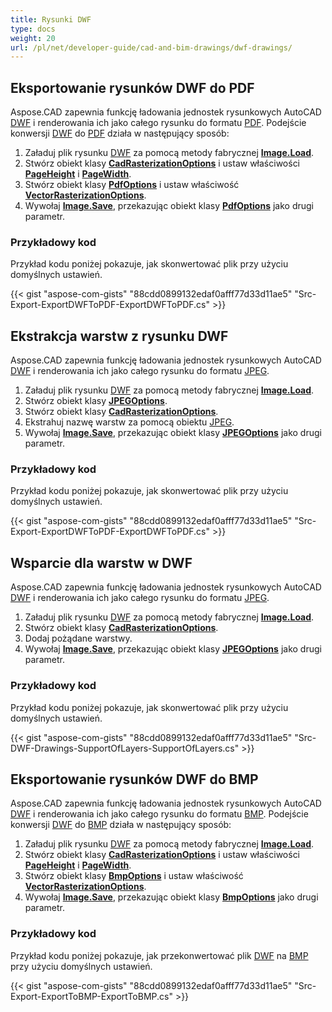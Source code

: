 ```yaml
---
title: Rysunki DWF
type: docs
weight: 20
url: /pl/net/developer-guide/cad-and-bim-drawings/dwf-drawings/
---
```


## **Eksportowanie rysunków DWF do PDF**

Aspose.CAD zapewnia funkcję ładowania jednostek rysunkowych AutoCAD [DWF](https://docs.fileformat.com/cad/dwf/) i renderowania ich jako całego rysunku do formatu [PDF](https://docs.fileformat.com/pdf/). Podejście konwersji [DWF](https://docs.fileformat.com/cad/dwf/) do [PDF](https://docs.fileformat.com/pdf/) działa w następujący sposób:

1. Załaduj plik rysunku [DWF](https://docs.fileformat.com/cad/dwf/) za pomocą metody fabrycznej [**Image.Load**](https://reference.aspose.com/cad/net/aspose.cad.image/load/methods/2).
1. Stwórz obiekt klasy [**CadRasterizationOptions**](https://reference.aspose.com/cad/net/aspose.cad.imageoptions/cadrasterizationoptions) i ustaw właściwości [**PageHeight**](https://reference.aspose.com/cad/net/aspose.cad.imageoptions/vectorrasterizationoptions/properties/pageheight) i [**PageWidth**](https://reference.aspose.com/cad/net/aspose.cad.imageoptions/vectorrasterizationoptions/properties/pagewidth).
1. Stwórz obiekt klasy [**PdfOptions**](https://reference.aspose.com/cad/net/aspose.cad.imageoptions/pdfoptions) i ustaw właściwość [**VectorRasterizationOptions**](https://reference.aspose.com/cad/net/aspose.cad.imageoptions/vectorrasterizationoptions).
1. Wywołaj [**Image.Save**](https://reference.aspose.com/cad/net/aspose.cad/image/methods/save/index), przekazując obiekt klasy [**PdfOptions**](https://reference.aspose.com/cad/net/aspose.cad.imageoptions/pdfoptions) jako drugi parametr.

### Przykładowy kod

Przykład kodu poniżej pokazuje, jak skonwertować plik przy użyciu domyślnych ustawień.

{{< gist "aspose-com-gists" "88cdd0899132edaf0afff77d33d11ae5" "Src-Export-ExportDWFToPDF-ExportDWFToPDF.cs" >}}

## **Ekstrakcja warstw z rysunku DWF**

Aspose.CAD zapewnia funkcję ładowania jednostek rysunkowych AutoCAD [DWF](https://docs.fileformat.com/cad/dwf/) i renderowania ich jako całego rysunku do formatu [JPEG](https://docs.fileformat.com/image/jpeg/).

1. Załaduj plik rysunku [DWF](https://docs.fileformat.com/cad/dwf/) za pomocą metody fabrycznej [**Image.Load**](https://reference.aspose.com/cad/net/aspose.cad.image/load/methods/2).
1. Stwórz obiekt klasy [**JPEGOptions**](https://reference.aspose.com/cad/net/aspose.cad.imageoptions/jpegoptions).
1. Stwórz obiekt klasy [**CadRasterizationOptions**](https://reference.aspose.com/cad/net/aspose.cad.imageoptions/cadrasterizationoptions).
1. Ekstrahuj nazwę warstw za pomocą obiektu [JPEG](https://docs.fileformat.com/image/jpeg/).
1. Wywołaj [**Image.Save**](https://reference.aspose.com/cad/net/aspose.cad/image/methods/save/index), przekazując obiekt klasy [**JPEGOptions**](https://reference.aspose.com/cad/net/aspose.cad.imageoptions/jpegoptions) jako drugi parametr.

### Przykładowy kod

Przykład kodu poniżej pokazuje, jak skonwertować plik przy użyciu domyślnych ustawień.

{{< gist "aspose-com-gists" "88cdd0899132edaf0afff77d33d11ae5" "Src-Export-ExportDWFToPDF-ExportDWFToPDF.cs" >}}

## **Wsparcie dla warstw w DWF**

Aspose.CAD zapewnia funkcję ładowania jednostek rysunkowych AutoCAD [DWF](https://docs.fileformat.com/cad/dwf/) i renderowania ich jako całego rysunku do formatu [JPEG](https://docs.fileformat.com/image/jpeg/).

1. Załaduj plik rysunku [DWF](https://docs.fileformat.com/cad/dwf/) za pomocą metody fabrycznej [**Image.Load**](https://reference.aspose.com/cad/net/aspose.cad.image/load/methods/2).
1. Stwórz obiekt klasy [**CadRasterizationOptions**](https://reference.aspose.com/cad/net/aspose.cad.imageoptions/cadrasterizationoptions).
1. Dodaj pożądane warstwy.
1. Wywołaj [**Image.Save**](https://reference.aspose.com/cad/net/aspose.cad/image/methods/save/index), przekazując obiekt klasy [**JPEGOptions**](https://reference.aspose.com/cad/net/aspose.cad.imageoptions/jpegoptions) jako drugi parametr.

### Przykładowy kod

Przykład kodu poniżej pokazuje, jak skonwertować plik przy użyciu domyślnych ustawień.

{{< gist "aspose-com-gists" "88cdd0899132edaf0afff77d33d11ae5" "Src-DWF-Drawings-SupportOfLayers-SupportOfLayers.cs" >}}

## **Eksportowanie rysunków DWF do BMP**

Aspose.CAD zapewnia funkcję ładowania jednostek rysunkowych AutoCAD [DWF](https://docs.fileformat.com/cad/dwf/) i renderowania ich jako całego rysunku do formatu [BMP](https://docs.fileformat.com/image/bmp/). Podejście konwersji [DWF](https://docs.fileformat.com/cad/dwf/) do [BMP](https://docs.fileformat.com/image/bmp/) działa w następujący sposób:

1. Załaduj plik rysunku [DWF](https://docs.fileformat.com/cad/dwf/) za pomocą metody fabrycznej [**Image.Load**](https://reference.aspose.com/cad/net/aspose.cad.image/load/methods/2).
1. Stwórz obiekt klasy [**CadRasterizationOptions**](https://reference.aspose.com/cad/net/aspose.cad.imageoptions/cadrasterizationoptions) i ustaw właściwości [**PageHeight**](https://reference.aspose.com/cad/net/aspose.cad.imageoptions/vectorrasterizationoptions/properties/pageheight) i [**PageWidth**](https://reference.aspose.com/cad/net/aspose.cad.imageoptions/vectorrasterizationoptions/properties/pagewidth).
1. Stwórz obiekt klasy [**BmpOptions**](https://reference.aspose.com/cad/net/aspose.cad.imageoptions/bmpoptions) i ustaw właściwość [**VectorRasterizationOptions**](https://reference.aspose.com/cad/net/aspose.cad.imageoptions/vectorrasterizationoptions).
1. Wywołaj [**Image.Save**](https://reference.aspose.com/cad/net/aspose.cad/image/methods/save/index), przekazując obiekt klasy [**BmpOptions**](https://reference.aspose.com/cad/net/aspose.cad.imageoptions/bmpoptions) jako drugi parametr.

### Przykładowy kod

Przykład kodu poniżej pokazuje, jak przekonwertować plik [DWF](https://docs.fileformat.com/cad/dwf/) na [BMP](https://docs.fileformat.com/image/bmp/) przy użyciu domyślnych ustawień.

{{< gist "aspose-com-gists" "88cdd0899132edaf0afff77d33d11ae5" "Src-Export-ExportToBMP-ExportToBMP.cs" >}}
